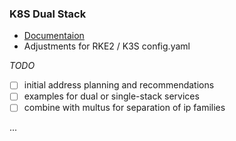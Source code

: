 ### K8S Dual Stack

 * [Documentaion](https://kubernetes.io/docs/concepts/services-networking/dual-stack/)
 * Adjustments for RKE2 / K3S config.yaml

_TODO_
- [ ] initial address planning and recommendations
- [ ] examples for dual or single-stack services
- [ ] combine with multus for separation of ip families

...
